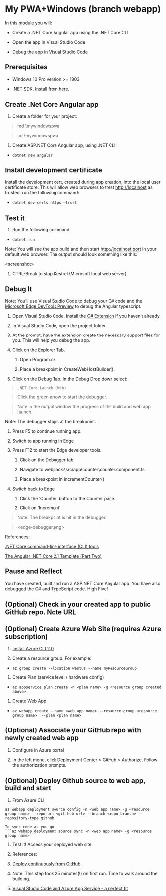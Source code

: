 My PWA+Windows (branch webapp)
==============================

In this module you will:

-   Create a .NET Core Angular app using the .NET Core CLI

-   Open the app in Visual Studio Code

-   Debug the app in Visual Studio Code

Prerequisites
-------------

-   Windows 10 Pro version \>= 1803

-   .NET SDK. Install from
    [here](https://www.microsoft.com/net/learn/dotnet/hello-world-tutorial).

Create .Net Core Angular app
----------------------------

1.  Create a folder for your project:

>   md \\mywindowspwa

>   cd \\mywindowspwa

1.  Create ASP.NET Core Angular app, using .NET CLI:

-   `dotnet new angular`

Install development certificate
-------------------------------

Install the development cert, created during app creation, into the local user
certificate store. This will allow web browsers to treat <http://localhost> as
trusted. run the following command:

-   `dotnet dev-certs https –trust`

Test it 
--------

1. Run the following command:

-   `dotnet run`

Note: You will see the app build and then start <http://localhost:port> in your
default web browser. The output should look something like this:

\<screenshot\>

1.  CTRL-Break to stop Kestrel (Microsoft local web server)

Debug It
--------

Note: You’ll use Visual Studio Code to debug your C\# code and the [Microsoft
Edge DevTools
Preview](https://www.microsoft.com/en-us/p/microsoft-edge-devtools-preview/9mzbfrmz0mnj#activetab=pivot:overviewtab)
to debug the Angular typescript.

1.  Open Visual Studio Code. Install the [C\#
    Extension](https://marketplace.visualstudio.com/items?itemName=ms-vscode.csharp)
    if you haven’t already.

2.  In Visual Studio Code, open the project folder.

3.  At the prompt, have the extension create the necessary support files for
    you. This will help you debug the app.

4.  Click on the Explorer Tab.

    1.  Open Program.cs

    2.  Place a breakpoint in CreateWebHostBuilder().

5.  Click on the Debug Tab. In the Debug Drop down select:

>   `.NET Core Launch (Web)`

>   Click the green arrow to start the debugger.

>   Note in the output window the progress of the build and web app launch.

Note: The debugger stops at the breakpoint.

1.  Press F5 to continue running app.

2.  Switch to app running in Edge

3.  Press F12 to start the Edge developer tools.

    1.  Click on the Debugger tab

    2.  Navigate to webpack:\\src\\app\\counter\\counter.component.ts

    3.  Place a breakpoint in incrementCounter()

4.  Switch back to Edge

    1.  Click the ‘Counter’ button to the Counter page.

    2.  Click on ‘Increment’

>   Note: The breakpoint is hit in the debugger.

>   \<edge-debugger.png\>

References:

[.NET Core command-line interface (CLI)
tools](https://docs.microsoft.com/en-us/dotnet/core/tools/?tabs=netcore2x)

[The Angular .NET Core 2.1 Template (Part
Two)](https://blog.jeremylikness.com/the-angular-net-core-2-1-template-part-two-d4db52550764)

Pause and Reflect
-----------------

You have created, built and run a ASP.NET Core Angular app. You have also
debugged the C\# and TypeScript code. High Five!

(Optional) Check in your created app to public GitHub repo. Note URL
--------------------------------------------------------------------

(Optional) Create Azure Web Site (requires Azure subscription)
--------------------------------------------------------------

1.  [Install Azure CLI
    2.0](https://docs.microsoft.com/en-us/cli/azure/install-azure-cli)

2.  Create a resource group. For example:

-   `az group create --location westus --name myResourceGroup`

1.  Create Plan (service level / hardware config)

-   `az appservice plan create -n <plan name> -g <resource group created above>`

1.  Create Web App

-   `az webapp create --name <web app name> --resource-group <resource group
    name>  --plan <plan name>`

(Optional) Associate your GitHub repo with newly created web app
----------------------------------------------------------------

1.  Configure in Azure portal

2.  In the left menu, click Deployment Center \> GitHub \> Authorize. Follow the
    authorization prompts.

(Optional) Deploy Github source to web app, build and start
-----------------------------------------------------------

1.  From Azure CLI

`az webapp deployment source config -n <web app name> -g <resource group name>
--repo-url <git hub url> --branch <repo branch> --repository-type github`

~~~~~~~~~~~~~~~~~~~~~~~~~~~~~~~~~~~~~~~~~~~~~~~~~~~~~~~~~~~~~~~~~~~~~~~~~~~~~~~~
To sync code as you go:
```az webapp deployment source sync -n <web app name> -g <resource group name>```
~~~~~~~~~~~~~~~~~~~~~~~~~~~~~~~~~~~~~~~~~~~~~~~~~~~~~~~~~~~~~~~~~~~~~~~~~~~~~~~~

1.  Test it! Access your deployed web site.

2.  References:

3.  [Deploy continuously from
    GitHub](https://docs.microsoft.com/en-us/azure/app-service/app-service-continuous-deployment)

4.  Note: This step took 25 minutes(!) on first run. Time to walk around the
    building.

5.  [Visual Studio Code and Azure App Service - a perfect
    fit](https://azure.microsoft.com/en-us/blog/visual-studio-code-and-azure-app-service-a-perfect-fit/)
